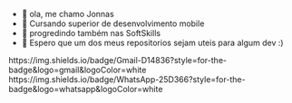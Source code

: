- 👋 ola, me chamo Jonnas
- 👀 Cursando superior de desenvolvimento mobile
- 🌱 progredindo também nas SoftSkills
- 💞️ Espero que um dos meus repositorios sejam uteis para algum dev :)

<div>	
  https://img.shields.io/badge/Gmail-D14836?style=for-the-badge&logo=gmail&logoColor=white
  https://img.shields.io/badge/WhatsApp-25D366?style=for-the-badge&logo=whatsapp&logoColor=white
</div>

